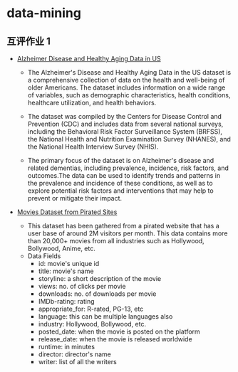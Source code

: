# data-mining
## 互评作业 1
- [Alzheimer Disease and Healthy Aging Data in US](https://www.kaggle.com/datasets/ananthu19/alzheimer-disease-and-healthy-aging-data-in-us)

    - The Alzheimer's Disease and Healthy Aging Data in the US dataset is a comprehensive collection of data on the health and well-being of older Americans. The dataset includes information on a wide range of variables, such as demographic characteristics, health conditions, healthcare utilization, and health behaviors.

    - The dataset was compiled by the Centers for Disease Control and Prevention (CDC) and includes data from several national surveys, including the Behavioral Risk Factor Surveillance System (BRFSS), the National Health and Nutrition Examination Survey (NHANES), and the National Health Interview Survey (NHIS).

    - The primary focus of the dataset is on Alzheimer's disease and related dementias, including prevalence, incidence, risk factors, and outcomes.The data can be used to identify trends and patterns in the prevalence and incidence of these conditions, as well as to explore potential risk factors and interventions that may help to prevent or mitigate their impact.

- [Movies Dataset from Pirated Sites](https://www.kaggle.com/datasets/arsalanrehman/movies-dataset-from-piracy-website)

    - This dataset has been gathered from a pirated website that has a user base of around 2M visitors per month. This data contains more than 20,000+ movies from all industries such as Hollywood, Bollywood, Anime, etc.
    - Data Fields
        - id: movie's unique id
        - title: movie's name
        - storyline: a short description of the movie
        - views: no. of clicks per movie
        - downloads: no. of downloads per movie
        - IMDb-rating: rating
        - appropriate_for: R-rated, PG-13, etc
        - language: this can be multiple languages also
        - industry: Hollywood, Bollywood, etc.
        - posted_date: when the movie is posted on the platform
        - release_date: when the movie is released worldwide
        - runtime: in minutes
        - director: director's name
        - writer: list of all the writers
